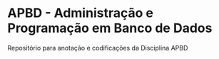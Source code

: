 # APBD - Administração e Programação em Banco de Dados

Repositório para anotação e codificações da Disciplina APBD